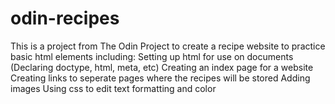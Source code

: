 # odin-recipes
This is a project from The Odin Project to create a recipe website to practice basic html elements including:
Setting up html for use on documents (Declaring doctype, html, meta, etc)
Creating an index page for a website
Creating links to seperate pages where the recipes will be stored
Adding images
Using css to edit text formatting and color